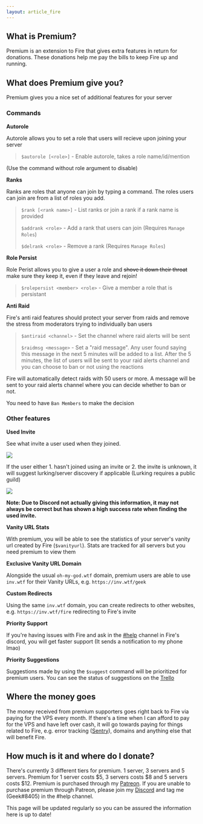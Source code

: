 ```yaml
---
layout: article_fire
---
```


## What is Premium?

Premium is an extension to Fire that gives extra features in return for donations. These donations help me pay the bills to keep Fire up and running.

## What does Premium give you?

Premium gives you a nice set of additional features for your server

### Commands

**Autorole**

Autorole allows you to set a role that users will recieve upon joining your server

> `$autorole [<role>]` - Enable autorole, takes a role name/id/mention

\(Use the command without role argument to disable\)

**Ranks**

Ranks are roles that anyone can join by typing a command. The roles users can join are from a list of roles you add.

> `$rank [<rank name>]` - List ranks or join a rank if a rank name is provided
>
> `$addrank <role>` - Add a rank that users can join \(Requires `Manage Roles`\)
>
> `$delrank <role>` - Remove a rank \(Requires `Manage Roles`\)

**Role Persist**

Role Perist allows you to give a user a role and ~~shove it down their throat~~ make sure they keep it, even if they leave and rejoin!

> `$rolepersist <member> <role>` - Give a member a role that is persistant

**Anti Raid**

Fire's anti raid features should protect your server from raids and remove the stress from moderators trying to individually ban users

> `$antiraid <channel>` - Set the channel where raid alerts will be sent
>
> `$raidmsg <message>` - Set a "raid message". Any user found saying this message in the next 5 minutes will be added to a list. After the 5 minutes, the list of users will be sent to your raid alerts channel and you can choose to ban or not using the reactions

Fire will automatically detect raids with 50 users or more. A message will be sent to your raid alerts channel where you can decide whether to ban or not.

You need to have `Ban Members` to make the decision

### Other features

**Used Invite**

See what invite a user used when they joined.

![](https://i.imgur.com/KhbwM3o.png)

If the user either 1. hasn't joined using an invite or 2. the invite is unknown, it will suggest lurking/server discovery if applicable \(Lurking requires a public guild\)

![](https://i.imgur.com/0DHdEBw.png)

**Note: Due to Discord not actually giving this information, it may not always be correct but has shown a high success rate when finding the used invite.**

**Vanity URL Stats**

With premium, you will be able to see the statistics of your server's vanity url created by Fire \(`$vanityurl`\). Stats are tracked for all servers but you need premium to view them

**Exclusive Vanity URL Domain**

Alongside the usual `oh-my-god.wtf` domain, premium users are able to use `inv.wtf` for their Vanity URLs, e.g. `https://inv.wtf/geek`

**Custom Redirects**

Using the same `inv.wtf` domain, you can create redirects to other websites, e.g. `https://inv.wtf/fire` redirecting to Fire's invite

**Priority Support**

If you're having issues with Fire and ask in the [\#help](https://canary.discordapp.com/channels/564052798044504084/564067823014641664) channel in Fire's discord, you will get faster support \(It sends a notification to my phone lmao\)

**Priority Suggestions**

Suggestions made by using the `$suggest` command will be prioritized for premium users. You can see the status of suggestions on the [Trello](https://trello.com/b/MI9bP4ZW/fire)

## Where the money goes

The money received from premium supporters goes right back to Fire via paying for the VPS every month. If there's a time when I can afford to pay for the VPS and have left over cash, it will go towards paying for things related to Fire, e.g. error tracking \([Sentry](https://sentry.io/)\), domains and anything else that will benefit Fire.

## How much is it and where do I donate?

There's currently 3 different tiers for premium. 1 server, 3 servers and 5 servers. Premium for 1 server costs $5, 3 servers costs $8 and 5 servers costs $12. Premium is purchased through my [Patreon](https://gaminggeek.dev/patreon). If you are unable to purchase premium through Patreon, please join my [Discord](https://oh-my-god.wtf/fire) and tag me \(Geek\#8405\) in the \#help channel.

This page will be updated regularly so you can be assured the information here is up to date!


